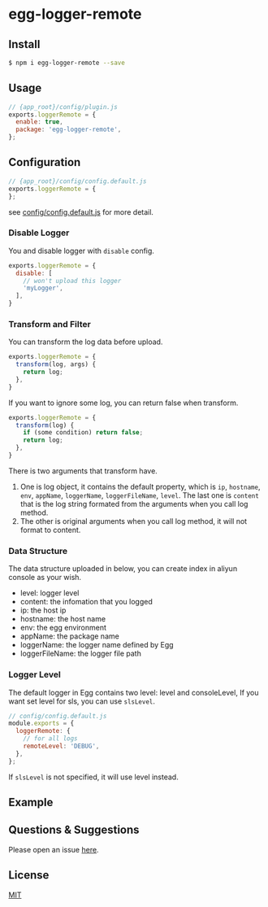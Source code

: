 # egg-logger-remote

<!--
[![NPM version][npm-image]][npm-url]
[![build status][travis-image]][travis-url]
[![Test coverage][codecov-image]][codecov-url]
[![David deps][david-image]][david-url]
[![Known Vulnerabilities][snyk-image]][snyk-url]
[![npm download][download-image]][download-url]

[npm-image]: https://img.shields.io/npm/v/egg-logger-remote.svg?style=flat-square
[npm-url]: https://npmjs.org/package/egg-logger-remote
[travis-image]: https://img.shields.io/travis/eggjs/egg-logger-remote.svg?style=flat-square
[travis-url]: https://travis-ci.org/eggjs/egg-logger-remote
[codecov-image]: https://img.shields.io/codecov/c/github/eggjs/egg-logger-remote.svg?style=flat-square
[codecov-url]: https://codecov.io/github/eggjs/egg-logger-remote?branch=master
[david-image]: https://img.shields.io/david/eggjs/egg-logger-remote.svg?style=flat-square
[david-url]: https://david-dm.org/eggjs/egg-logger-remote
[snyk-image]: https://snyk.io/test/npm/egg-logger-remote/badge.svg?style=flat-square
[snyk-url]: https://snyk.io/test/npm/egg-logger-remote
[download-image]: https://img.shields.io/npm/dm/egg-logger-remote.svg?style=flat-square
[download-url]: https://npmjs.org/package/egg-logger-remote
-->

<!--
Description here.
-->

## Install

```bash
$ npm i egg-logger-remote --save
```

## Usage

```js
// {app_root}/config/plugin.js
exports.loggerRemote = {
  enable: true,
  package: 'egg-logger-remote',
};
```

## Configuration

```js
// {app_root}/config/config.default.js
exports.loggerRemote = {
};
```

see [config/config.default.js](config/config.default.js) for more detail.

### Disable Logger

You and disable logger with `disable` config.

```js
exports.loggerRemote = {
  disable: [
    // won't upload this logger
    'myLogger',
  ],
}
```

### Transform and Filter

You can transform the log data before upload.

```js
exports.loggerRemote = {
  transform(log, args) {
    return log;
  },
}
```

If you want to ignore some log, you can return false when transform.

```js
exports.loggerRemote = {
  transform(log) {
    if (some condition) return false;
    return log;
  },
}
```
There is two arguments that transform have.

1. One is log object, it contains the default property, which is `ip`, `hostname`, `env`, `appName`, `loggerName`, `loggerFileName`, `level`. The last one is `content` that is the log string formated from the arguments when you call log method.
1. The other is original arguments when you call log method, it will not format to content.

### Data Structure

The data structure uploaded in below, you can create index in aliyun console as your wish.

- level: logger level
- content: the infomation that you logged
- ip: the host ip
- hostname: the host name
- env: the egg environment
- appName: the package name
- loggerName: the logger name defined by Egg
- loggerFileName: the logger file path

### Logger Level

The default logger in Egg contains two level: level and consoleLevel, If you want set level for sls, you can use `slsLevel`.

```js
// config/config.default.js
module.exports = {
  loggerRemote: {
    // for all logs
    remoteLevel: 'DEBUG',
  },
};
```

If `slsLevel` is not specified, it will use level instead.
## Example

<!-- example here -->

## Questions & Suggestions

Please open an issue [here](https://github.com/eggjs/egg/issues).

## License

[MIT](LICENSE)
